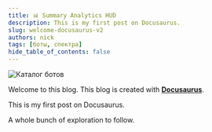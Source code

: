 ```yaml
---
title: 📊 Summary Analytics HUD
description: This is my first post on Docusaurus.
slug: welcome-docusaurus-v2
authors: nick
tags: [боты, спектра]
hide_table_of_contents: false
---
```


![Каталог ботов](/img/docs/bot/catalog-bots.png)

Welcome to this blog. This blog is created with [**Docusaurus**](https://docusaurus.io/).

<!-- truncate -->

This is my first post on Docusaurus.

A whole bunch of exploration to follow.